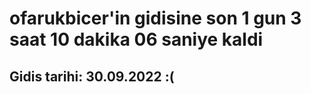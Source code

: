 # ofarukbicer'in gidisine son 1 gun 3 saat 10 dakika 06 saniye kaldi

## Gidis tarihi: 30.09.2022 :(